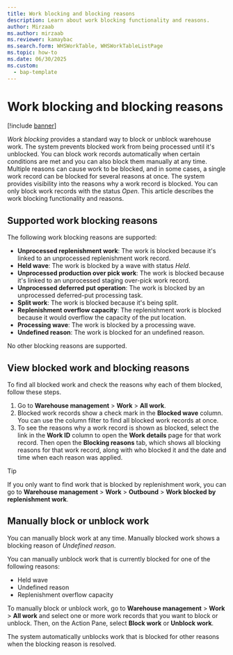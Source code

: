 ```yaml
---
title: Work blocking and blocking reasons
description: Learn about work blocking functionality and reasons.
author: Mirzaab
ms.author: mirzaab
ms.reviewer: kamaybac
ms.search.form: WHSWorkTable, WHSWorkTableListPage
ms.topic: how-to
ms.date: 06/30/2025
ms.custom: 
  - bap-template
---
```


# Work blocking and blocking reasons

[!include [banner](../includes/banner.md)]

*Work blocking* provides a standard way to block or unblock warehouse work. The system prevents blocked work from being processed until it's unblocked. You can block work records automatically when certain conditions are met and you can also block them manually at any time. Multiple reasons can cause work to be blocked, and in some cases, a single work record can be blocked for several reasons at once. The system provides visibility into the reasons why a work record is blocked. You can only block work records with the status *Open*. This article describes the work blocking functionality and reasons.

## Supported work blocking reasons

The following work blocking reasons are supported:

- **Unprocessed replenishment work**: The work is blocked because it's linked to an unprocessed replenishment work record.
- **Held wave**: The work is blocked by a wave with status *Held*.
- **Unprocessed production over pick work**: The work is blocked because it's linked to an unprocessed staging over-pick work record.
- **Unprocessed deferred put operation**: The work is blocked by an unprocessed deferred-put processing task.
- **Split work**: The work is blocked because it's being split.
- **Replenishment overflow capacity**: The replenishment work is blocked because it would overflow the capacity of the put location.
- **Processing wave**: The work is blocked by a processing wave.
- **Undefined reason**: The work is blocked for an undefined reason.

No other blocking reasons are supported.

## View blocked work and blocking reasons

To find all blocked work and check the reasons why each of them blocked, follow these steps.

1. Go to **Warehouse management** \> **Work** \> **All work**.
1. Blocked work records show a check mark in the **Blocked wave** column. You can use the column filter to find all blocked work records at once.
1. To see the reasons why a work record is shown as blocked, select the link in the **Work ID** column to open the **Work details** page for that work record. Then open the **Blocking reasons** tab, which shows all blocking reasons for that work record, along with who blocked it and the date and time when each reason was applied.

> [!TIP]
> If you only want to find work that is blocked by replenishment work, you can go to **Warehouse management** \> **Work** \> **Outbound** \> **Work blocked by replenishment work**.

## Manually block or unblock work

You can manually block work at any time. Manually blocked work shows a blocking reason of *Undefined reason*.

You can manually unblock work that is currently blocked for one of the following reasons:

- Held wave
- Undefined reason
- Replenishment overflow capacity

To manually block or unblock work, go to **Warehouse management** \> **Work** \> **All work** and select one or more work records that you want to block or unblock. Then, on the Action Pane, select **Block work** or **Unblock work**.

The system automatically unblocks work that is blocked for other reasons when the blocking reason is resolved.
